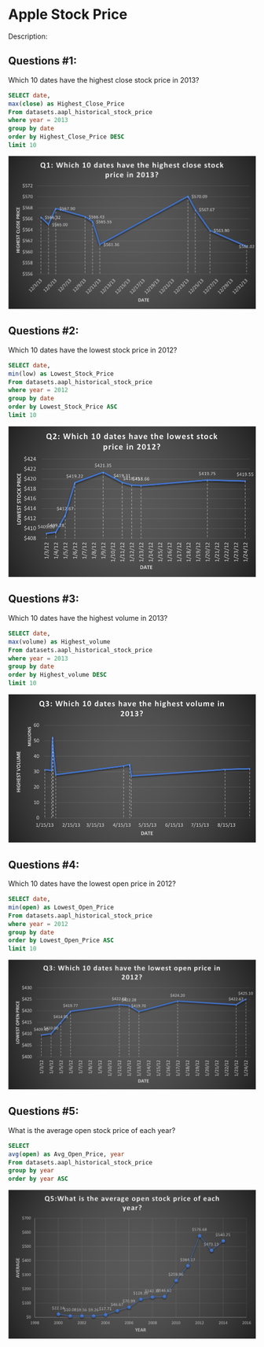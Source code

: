 
# Apple Stock Price
Description:

## Questions #1:
Which 10 dates have the highest close stock price in 2013?
```sql
SELECT date,
max(close) as Highest_Close_Price
From datasets.aapl_historical_stock_price
where year = 2013
group by date
order by Highest_Close_Price DESC
limit 10
```
![datasets_aapl_historical_stock_price](visualizations/q1.png)


## Questions #2:
Which 10 dates have the lowest stock price in 2012?
```sql
SELECT date,
min(low) as Lowest_Stock_Price
From datasets.aapl_historical_stock_price
where year = 2012
group by date
order by Lowest_Stock_Price ASC
limit 10
```
![datasets_aapl_historical_stock_price](visualizations/Q2.png)

## Questions #3:
Which 10 dates have the highest volume in 2013?
```sql
SELECT date,
max(volume) as Highest_volume
From datasets.aapl_historical_stock_price
where year = 2013
group by date
order by Highest_volume DESC
limit 10
```
![datasets_aapl_historical_stock_price](visualizations/Q3.png)

## Questions #4:
Which 10 dates have the lowest open price in 2012?
```sql
SELECT date,
min(open) as Lowest_Open_Price
From datasets.aapl_historical_stock_price
where year = 2012
group by date
order by Lowest_Open_Price ASC
limit 10
```
![datasets_aapl_historical_stock_price](visualizations/Q4.png)

## Questions #5:
What is the average open stock price of each year?
```sql
SELECT
avg(open) as Avg_Open_Price, year
From datasets.aapl_historical_stock_price
group by year
order by year ASC
```
![datasets_aapl_historical_stock_price](visualizations/Q5.png)


